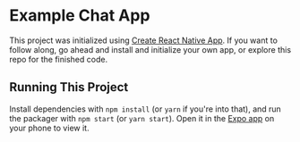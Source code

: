 # Example Chat App
This project was initialized using
[Create React Native App](https://github.com/react-community/create-react-native-app).
If you want to follow along, go ahead and install and initialize your own app,
or explore this repo for the finished code.

## Running This Project

Install dependencies with `npm install` (or `yarn` if you're into that), and run
the packager with `npm start` (or `yarn start`). Open it in the
[Expo app](https://expo.io) on your phone to view it.
